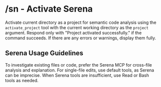 # /sn - Activate Serena

Activate current directory as a project for semantic code analysis using the `activate_project` tool with the current working directory as the `project` argument. Respond only with "Project activated successfully." if the command succeeds. If there are any errors or warnings, display them fully.

## Serena Usage Guidelines

To investigate existing files or code, prefer the Serena MCP for cross-file analysis and explanation. For single-file edits, use default tools, as Serena can be imprecise. When Serena tools are insufficient, use Read or Bash tools as needed.